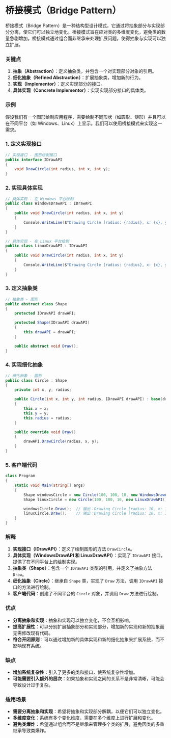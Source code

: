 # 桥接模式（Bridge Pattern）

桥接模式（Bridge Pattern）是一种结构型设计模式，它通过将抽象部分与实现部分分离，使它们可以独立地变化。桥接模式旨在应对类的多维度变化，避免类的数量急剧增加。桥接模式通过组合而非继承来处理扩展问题，使得抽象与实现可以独立扩展。

### 关键点

1. **抽象（Abstraction）**：定义抽象类，并包含一个对实现部分对象的引用。
2. **细化抽象（Refined Abstraction）**：扩展抽象类，增加新的行为。
3. **实现（Implementor）**：定义实现部分的接口。
4. **具体实现（Concrete Implementor）**：实现实现部分接口的具体类。

### 示例

假设我们有一个图形绘制应用程序，需要绘制不同形状（如圆形、矩形）并且可以在不同平台（如 Windows、Linux）上显示。我们可以使用桥接模式来实现这一需求。

### 1. 定义实现接口

```csharp
// 实现接口 - 图形绘制接口
public interface IDrawAPI
{
    void DrawCircle(int radius, int x, int y);
}
```

### 2. 实现具体实现

```csharp
// 具体实现 - 在 Windows 平台绘制
public class WindowsDrawAPI : IDrawAPI
{
    public void DrawCircle(int radius, int x, int y)
    {
        Console.WriteLine($"Drawing Circle [radius: {radius}, x: {x}, y: {y}] on Windows.");
    }
}

// 具体实现 - 在 Linux 平台绘制
public class LinuxDrawAPI : IDrawAPI
{
    public void DrawCircle(int radius, int x, int y)
    {
        Console.WriteLine($"Drawing Circle [radius: {radius}, x: {x}, y: {y}] on Linux.");
    }
}
```

### 3. 定义抽象类

```csharp
// 抽象类 - 图形
public abstract class Shape
{
    protected IDrawAPI drawAPI;

    protected Shape(IDrawAPI drawAPI)
    {
        this.drawAPI = drawAPI;
    }

    public abstract void Draw();
}
```

### 4. 实现细化抽象

```csharp
// 细化抽象 - 圆形
public class Circle : Shape
{
    private int x, y, radius;

    public Circle(int x, int y, int radius, IDrawAPI drawAPI) : base(drawAPI)
    {
        this.x = x;
        this.y = y;
        this.radius = radius;
    }

    public override void Draw()
    {
        drawAPI.DrawCircle(radius, x, y);
    }
}
```

### 5. 客户端代码

```csharp
class Program
{
    static void Main(string[] args)
    {
        Shape windowsCircle = new Circle(100, 100, 10, new WindowsDrawAPI());
        Shape linuxCircle = new Circle(100, 100, 10, new LinuxDrawAPI());

        windowsCircle.Draw();  // 输出：Drawing Circle [radius: 10, x: 100, y: 100] on Windows.
        linuxCircle.Draw();    // 输出：Drawing Circle [radius: 10, x: 100, y: 100] on Linux.
    }
}
```

### 解释

1. **实现接口（IDrawAPI）**：定义了绘制图形的方法 `DrawCircle`。
2. **具体实现（WindowsDrawAPI 和 LinuxDrawAPI）**：实现了 `IDrawAPI` 接口，提供了在不同平台上的绘制实现。
3. **抽象类（Shape）**：包含一个 `IDrawAPI` 类型的引用，并定义了抽象方法 `Draw`。
4. **细化抽象（Circle）**：继承自 `Shape` 类，实现了 `Draw` 方法，调用 `IDrawAPI` 接口的方法进行绘制。
5. **客户端代码**：创建了不同平台的 `Circle` 对象，并调用 `Draw` 方法进行绘制。

### 优点

- **分离抽象和实现**：抽象和实现可以独立变化，不会互相影响。
- **提高扩展性**：可以分别扩展抽象部分和实现部分，增加新的实现和新的抽象而无需修改现有代码。
- **符合开闭原则**：可以通过增加新的具体实现和新的细化抽象来扩展系统，而不影响现有系统。

### 缺点

- **增加系统复杂性**：引入了更多的类和接口，使系统复杂性增加。
- **可能需要引入额外的层次**：如果抽象和实现之间的关系不是非常清晰，可能会导致设计过于复杂。

### 适用场景

- **需要分离抽象和实现**：希望将抽象和实现部分解耦，以便它们可以独立变化。
- **多维度变化**：系统有多个变化维度，需要在多个维度上进行扩展和变化。
- **避免类爆炸**：希望通过组合而不是继承来管理多个类的扩展，避免因类的多重继承导致类爆炸。
